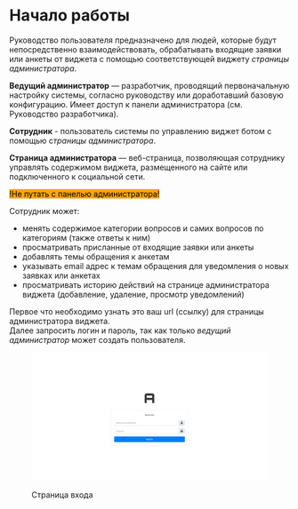# Начало работы

Руководство пользователя предназначено для людей, которые будут непосредственно взаимодействовать, обрабатывать входящие заявки или анкеты от виджета с помощью соответствующей виджету _страницы администратора_.&#x20;

**Ведущий администратор** — разработчик, проводящий первоначальную настройку системы, согласно руководству или доработавший базовую конфигурацию. Имеет доступ к панели администратора (см. Руководство разработчика).

**Сотрудник** - пользователь системы по управлению виджет ботом с помощью &#x441;_&#x442;раницы администратора_.

**Страница администратора** — веб-страница, позволяющая сотруднику управлять содержимом виджета, размещенного на сайте или подключенного к социальной сети.&#x20;

<mark style="background-color:orange;">!Не путать с панелью администратора!</mark>

Сотрудник может:&#x20;

* менять содержимое категории вопросов и самих вопросов по категориям (также ответы к ним)
* просматривать присланные от входящие заявки или анкеты
* добавлять темы обращения к анкетам
* указывать email адрес к темам обращения для уведомления о новых заявках или анкетах
* просматривать историю действий на странице администратора виджета (добавление, удаление, просмотр уведомлений)

Первое что необходимо узнать это ваш  url (ссылку)  для страницы администратора виджета. \
Далее запросить логин и пароль, так как только _ведущий администратор_ может создать пользователя.

<figure><img src="../.gitbook/assets/image (1).png" alt=""><figcaption><p>Страница входа</p></figcaption></figure>
